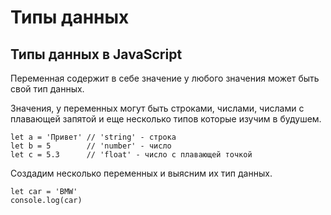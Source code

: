 # Типы данных
## Типы данных в JavaScript

Переменная содержит в себе значение у любого значения может быть свой тип данных.

Значения, у переменных могут быть строками, числами, числами с плавающей запятой и еще несколько типов которые изучим в будушем.

    let a = 'Привет' // 'string' - строка
    let b = 5        // 'number' - число
    let c = 5.3      // 'float' - число с плавающей точкой

Создадим несколько переменных и выясним их тип данных.

    let car = 'BMW'
    console.log(car)
